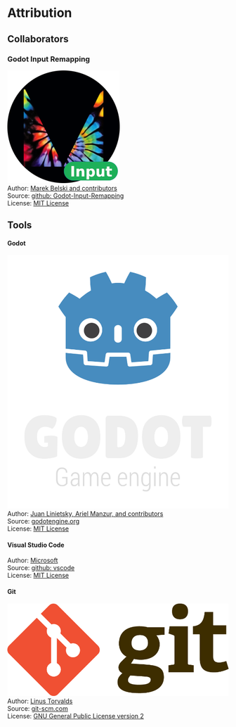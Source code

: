 # Attribution
## Collaborators

### Godot Input Remapping
![Maaack Plugin Icon](/addons/maaacks_input_remapping/assets/plugin_logo/logo.png)  
Author: [Marek Belski and contributors](https://github.com/Maaack/Godot-Input-Remapping/graphs/contributors)  
Source: [github: Godot-Input-Remapping](https://github.com/Maaack/Godot-Input-Remapping)  
License: [MIT License](LICENSE.txt)  

## Tools
#### Godot
![Godot Engine Logo](/addons/maaacks_input_remapping/assets/godot_engine_logo/logo_vertical_color_dark.png)  
Author: [Juan Linietsky, Ariel Manzur, and contributors](https://godotengine.org/contact)  
Source: [godotengine.org](https://godotengine.org/)  
License: [MIT License](https://github.com/godotengine/godot/blob/master/LICENSE.txt)  

#### Visual Studio Code
Author: [Microsoft](https://opensource.microsoft.com/)  
Source: [github: vscode](https://github.com/microsoft/vscode)  
License: [MIT License](https://github.com/microsoft/vscode/blob/main/LICENSE.txt)

#### Git
![Git Logo](/addons/maaacks_input_remapping/assets/git_logo/Git-Logo-2Color.png)  
Author: [Linus Torvalds](https://github.com/torvalds)  
Source: [git-scm.com](https://git-scm.com/downloads)  
License: [GNU General Public License version 2](https://opensource.org/licenses/GPL-2.0)

